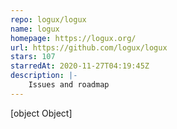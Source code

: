 ```yaml
---
repo: logux/logux
name: logux
homepage: https://logux.org/
url: https://github.com/logux/logux
stars: 107
starredAt: 2020-11-27T04:19:45Z
description: |-
    Issues and roadmap
---
```


[object Object]
